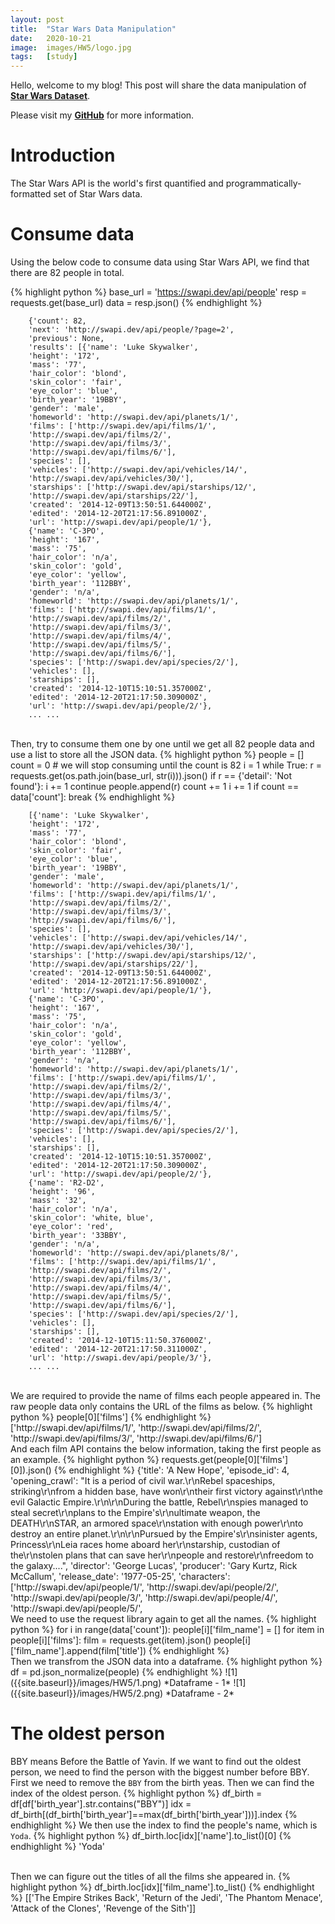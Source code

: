 ```yaml
---
layout: post
title:  "Star Wars Data Manipulation"
date:   2020-10-21
image:  images/HW5/logo.jpg
tags:   [study]
---
```


Hello, welcome to my blog! This post will share the data manipulation of **[Star Wars Dataset][Star Wars Dataset]**.

Please visit my **[GitHub][GitHub]** for more information. 

# Introduction
The Star Wars API is the world's first quantified and programmatically-formatted set of Star Wars data.

# Consume data
Using the below code to consume data using Star Wars API, we find that there are 82 people in total. 

{% highlight python %}
base_url = 'https://swapi.dev/api/people'
resp = requests.get(base_url)
data = resp.json()
{% endhighlight %}

        {'count': 82,
        'next': 'http://swapi.dev/api/people/?page=2',
        'previous': None,
        'results': [{'name': 'Luke Skywalker',
        'height': '172',
        'mass': '77',
        'hair_color': 'blond',
        'skin_color': 'fair',
        'eye_color': 'blue',
        'birth_year': '19BBY',
        'gender': 'male',
        'homeworld': 'http://swapi.dev/api/planets/1/',
        'films': ['http://swapi.dev/api/films/1/',
        'http://swapi.dev/api/films/2/',
        'http://swapi.dev/api/films/3/',
        'http://swapi.dev/api/films/6/'],
        'species': [],
        'vehicles': ['http://swapi.dev/api/vehicles/14/',
        'http://swapi.dev/api/vehicles/30/'],
        'starships': ['http://swapi.dev/api/starships/12/',
        'http://swapi.dev/api/starships/22/'],
        'created': '2014-12-09T13:50:51.644000Z',
        'edited': '2014-12-20T21:17:56.891000Z',
        'url': 'http://swapi.dev/api/people/1/'},
        {'name': 'C-3PO',
        'height': '167',
        'mass': '75',
        'hair_color': 'n/a',
        'skin_color': 'gold',
        'eye_color': 'yellow',
        'birth_year': '112BBY',
        'gender': 'n/a',
        'homeworld': 'http://swapi.dev/api/planets/1/',
        'films': ['http://swapi.dev/api/films/1/',
        'http://swapi.dev/api/films/2/',
        'http://swapi.dev/api/films/3/',
        'http://swapi.dev/api/films/4/',
        'http://swapi.dev/api/films/5/',
        'http://swapi.dev/api/films/6/'],
        'species': ['http://swapi.dev/api/species/2/'],
        'vehicles': [],
        'starships': [],
        'created': '2014-12-10T15:10:51.357000Z',
        'edited': '2014-12-20T21:17:50.309000Z',
        'url': 'http://swapi.dev/api/people/2/'},
        ... ...


<br>
Then, try to consume them one by one until we get all 82 people data and use a list to store all the JSON data.
{% highlight python %}
people = []
count = 0 # we will stop consuming until the count is 82
i = 1
while True:
    r = requests.get(os.path.join(base_url, str(i))).json()
    if r == {'detail': 'Not found'}:
        i += 1
        continue
    people.append(r)
    count += 1
    i += 1
    if count == data['count']:
        break 
{% endhighlight %}

        [{'name': 'Luke Skywalker',
        'height': '172',
        'mass': '77',
        'hair_color': 'blond',
        'skin_color': 'fair',
        'eye_color': 'blue',
        'birth_year': '19BBY',
        'gender': 'male',
        'homeworld': 'http://swapi.dev/api/planets/1/',
        'films': ['http://swapi.dev/api/films/1/',
        'http://swapi.dev/api/films/2/',
        'http://swapi.dev/api/films/3/',
        'http://swapi.dev/api/films/6/'],
        'species': [],
        'vehicles': ['http://swapi.dev/api/vehicles/14/',
        'http://swapi.dev/api/vehicles/30/'],
        'starships': ['http://swapi.dev/api/starships/12/',
        'http://swapi.dev/api/starships/22/'],
        'created': '2014-12-09T13:50:51.644000Z',
        'edited': '2014-12-20T21:17:56.891000Z',
        'url': 'http://swapi.dev/api/people/1/'},
        {'name': 'C-3PO',
        'height': '167',
        'mass': '75',
        'hair_color': 'n/a',
        'skin_color': 'gold',
        'eye_color': 'yellow',
        'birth_year': '112BBY',
        'gender': 'n/a',
        'homeworld': 'http://swapi.dev/api/planets/1/',
        'films': ['http://swapi.dev/api/films/1/',
        'http://swapi.dev/api/films/2/',
        'http://swapi.dev/api/films/3/',
        'http://swapi.dev/api/films/4/',
        'http://swapi.dev/api/films/5/',
        'http://swapi.dev/api/films/6/'],
        'species': ['http://swapi.dev/api/species/2/'],
        'vehicles': [],
        'starships': [],
        'created': '2014-12-10T15:10:51.357000Z',
        'edited': '2014-12-20T21:17:50.309000Z',
        'url': 'http://swapi.dev/api/people/2/'},
        {'name': 'R2-D2',
        'height': '96',
        'mass': '32',
        'hair_color': 'n/a',
        'skin_color': 'white, blue',
        'eye_color': 'red',
        'birth_year': '33BBY',
        'gender': 'n/a',
        'homeworld': 'http://swapi.dev/api/planets/8/',
        'films': ['http://swapi.dev/api/films/1/',
        'http://swapi.dev/api/films/2/',
        'http://swapi.dev/api/films/3/',
        'http://swapi.dev/api/films/4/',
        'http://swapi.dev/api/films/5/',
        'http://swapi.dev/api/films/6/'],
        'species': ['http://swapi.dev/api/species/2/'],
        'vehicles': [],
        'starships': [],
        'created': '2014-12-10T15:11:50.376000Z',
        'edited': '2014-12-20T21:17:50.311000Z',
        'url': 'http://swapi.dev/api/people/3/'},
        ... ...


<br>
We are required to provide the name of films each people appeared in. The raw people data only contains the URL of the films as below.
{% highlight python %}
people[0]['films']
{% endhighlight %}
        ['http://swapi.dev/api/films/1/',
        'http://swapi.dev/api/films/2/',
        'http://swapi.dev/api/films/3/',
        'http://swapi.dev/api/films/6/']


<br>
And each film API contains the below information, taking the first people as an example.
{% highlight python %}
requests.get(people[0]['films'][0]).json()
{% endhighlight %}
        {'title': 'A New Hope',
        'episode_id': 4,
        'opening_crawl': "It is a period of civil war.\r\nRebel spaceships, striking\r\nfrom a hidden base, have won\r\ntheir first victory against\r\nthe evil Galactic Empire.\r\n\r\nDuring the battle, Rebel\r\nspies managed to steal secret\r\nplans to the Empire's\r\nultimate weapon, the DEATH\r\nSTAR, an armored space\r\nstation with enough power\r\nto destroy an entire planet.\r\n\r\nPursued by the Empire's\r\nsinister agents, Princess\r\nLeia races home aboard her\r\nstarship, custodian of the\r\nstolen plans that can save her\r\npeople and restore\r\nfreedom to the galaxy....",
        'director': 'George Lucas',
        'producer': 'Gary Kurtz, Rick McCallum',
        'release_date': '1977-05-25',
        'characters': ['http://swapi.dev/api/people/1/',
        'http://swapi.dev/api/people/2/',
        'http://swapi.dev/api/people/3/',
        'http://swapi.dev/api/people/4/',
        'http://swapi.dev/api/people/5/',


<br>
We need to use the request library again to get all the names.
{% highlight python %}
for i in range(data['count']):
    people[i]['film_name'] = []
    for item in people[i]['films']:
        film = requests.get(item).json()
        people[i]['film_name'].append(film['title'])     
{% endhighlight %}


<br>
Then we transfrom the JSON data into a dataframe.
{% highlight python %}
df = pd.json_normalize(people)
{% endhighlight %}
![1]({{site.baseurl}}/images/HW5/1.png)
*Dataframe - 1*
![1]({{site.baseurl}}/images/HW5/2.png)
*Dataframe - 2*

# The oldest person
BBY means Before the Battle of Yavin. If we want to find out the oldest person, we need to find the person with the biggest number before BBY. First we need to remove the `BBY` from the birth yeas. Then we can find the index of the oldest person.
{% highlight python %}
df_birth = df[df['birth_year'].str.contains("BBY")]
idx = df_birth[(df_birth['birth_year']==max(df_birth['birth_year']))].index
{% endhighlight %}
We then use the index to find the people's name, which is `Yoda`.
{% highlight python %}
df_birth.loc[idx]['name'].to_list()[0]
{% endhighlight %}
        'Yoda'

<br>
Then we can figure out the titles of all the films she appeared in.
{% highlight python %}
df_birth.loc[idx]['film_name'].to_list()
{% endhighlight %}
        [['The Empire Strikes Back',
        'Return of the Jedi',
        'The Phantom Menace',
        'Attack of the Clones',
        'Revenge of the Sith']]


<br>

[Star Wars Dataset]: https://swapi.dev/documentation
[GitHub]: https://github.com/eveyimi/eveyimi.github.io


<!-- https://medium.com/using-specialist-business-databases/creating-a-choropleth-map-using-geopandas-and-financial-data-c76419258746 -->